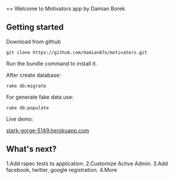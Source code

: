 == Welcome to Motivators app
by Damian Borek


## Getting started

Download from github

```console
git clone https://github.com/damian87x/motivators.git
```
Run the bundle command to install it.

After create database:

```console
rake db:migrate
```

For generate fake data use:

```console
rake db:populate
```

Live demo:

<a href="http://stark-gorge-5149.herokuapp.com/">stark-gorge-5149.herokuapp.com</a>

## What's next?

1.Add rspec tests to application.
2.Customize Active Admin.
3.Add facebook, twitter, google registration.
4.More

